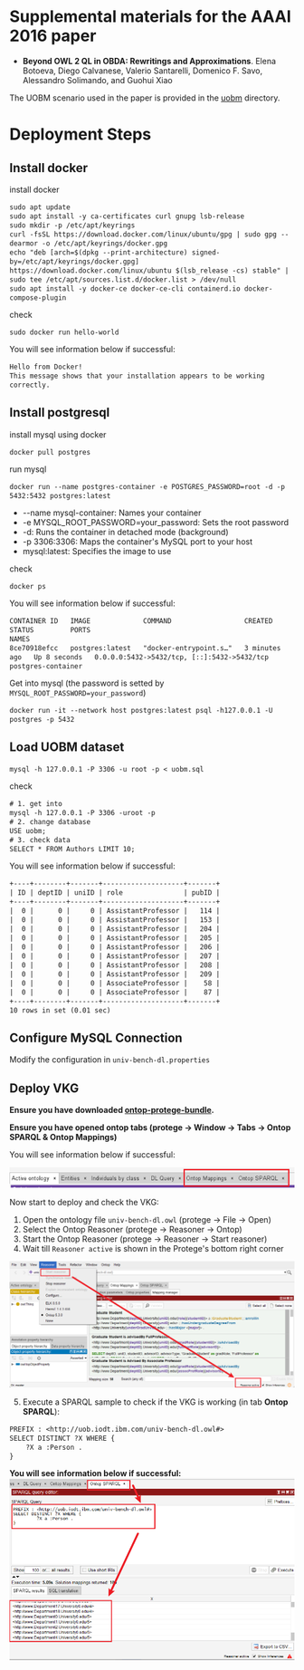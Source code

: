 # Supplemental materials for the AAAI 2016 paper

- **Beyond OWL 2 QL in OBDA: Rewritings and Approximations**. 
  Elena Botoeva, Diego Calvanese, Valerio Santarelli, Domenico F. Savo, Alessandro Solimando, and Guohui Xiao

The UOBM scenario used in the paper is provided in the [uobm](https://github.com/ontop/ontop-examples/tree/master/aaai-2016-ontoprox/uobm) directory.

# Deployment Steps
## Install docker
install docker
```shell
sudo apt update
sudo apt install -y ca-certificates curl gnupg lsb-release
sudo mkdir -p /etc/apt/keyrings
curl -fsSL https://download.docker.com/linux/ubuntu/gpg | sudo gpg --dearmor -o /etc/apt/keyrings/docker.gpg
echo "deb [arch=$(dpkg --print-architecture) signed-by=/etc/apt/keyrings/docker.gpg] https://download.docker.com/linux/ubuntu $(lsb_release -cs) stable" | sudo tee /etc/apt/sources.list.d/docker.list > /dev/null
sudo apt install -y docker-ce docker-ce-cli containerd.io docker-compose-plugin
```
check
```shell
sudo docker run hello-world
```
You will see information below if successful:
```text
Hello from Docker!
This message shows that your installation appears to be working correctly.
```
## Install postgresql
install mysql using docker
```shell
docker pull postgres
```
run mysql
```shell
docker run --name postgres-container -e POSTGRES_PASSWORD=root -d -p 5432:5432 postgres:latest
```
- --name mysql-container: Names your container
- -e MYSQL_ROOT_PASSWORD=your_password: Sets the root password
- -d: Runs the container in detached mode (background)
- -p 3306:3306: Maps the container's MySQL port to your host
- mysql:latest: Specifies the image to use

check
```shell
docker ps
```
You will see information below if successful:
```text
CONTAINER ID   IMAGE             COMMAND                  CREATED         STATUS         PORTS                                                    NAMES
8ce70918efcc   postgres:latest   "docker-entrypoint.s…"   3 minutes ago   Up 8 seconds   0.0.0.0:5432->5432/tcp, [::]:5432->5432/tcp              postgres-container
```
Get into mysql (the password is setted by `MYSQL_ROOT_PASSWORD=your_password`)
```shell
docker run -it --network host postgres:latest psql -h127.0.0.1 -U postgres -p 5432
```
## Load UOBM dataset
```shell
mysql -h 127.0.0.1 -P 3306 -u root -p < uobm.sql
```
check
```shell
# 1. get into 
mysql -h 127.0.0.1 -P 3306 -uroot -p
# 2. change database
USE uobm;
# 3. check data
SELECT * FROM Authors LIMIT 10;
```
You will see information below if successful:
```text
+----+--------+-------+--------------------+-------+
| ID | deptID | uniID | role               | pubID |
+----+--------+-------+--------------------+-------+
|  0 |      0 |     0 | AssistantProfessor |   114 |
|  0 |      0 |     0 | AssistantProfessor |   153 |
|  0 |      0 |     0 | AssistantProfessor |   204 |
|  0 |      0 |     0 | AssistantProfessor |   205 |
|  0 |      0 |     0 | AssistantProfessor |   206 |
|  0 |      0 |     0 | AssistantProfessor |   207 |
|  0 |      0 |     0 | AssistantProfessor |   208 |
|  0 |      0 |     0 | AssistantProfessor |   209 |
|  0 |      0 |     0 | AssociateProfessor |    58 |
|  0 |      0 |     0 | AssociateProfessor |    87 |
+----+--------+-------+--------------------+-------+
10 rows in set (0.01 sec)
```

## Configure MySQL Connection
Modify the configuration in `univ-bench-dl.properties`

## Deploy VKG
**Ensure you have downloaded [ontop-protege-bundle](https://github.com/ontop/ontop/releases).**

**Ensure you have opened ontop tabs (protege → Window → Tabs → Ontop SPARQL & Ontop Mappings)**

You will see information below if successful:

![protege_with_ontop_tabs](../../resources/imgs/protege_with_ontop_tabs.png)

Now start to deploy and check the VKG: 
1. Open the ontology file `univ-bench-dl.owl` (protege → File → Open)
2. Select the Ontop Reasoner (protege → Reasoner → Ontop)
3. Start the Ontop Reasoner (protege → Reasoner → Start reasoner)
4. Wait till `Reasoner active` is shown in the Protege's bottom right corner

![protege_with_ontop_tabs](../../resources/imgs/protege_reasoner_active.png)

5. Execute a SPARQL sample to check if the VKG is working (in tab **Ontop SPARQL**):
```text
PREFIX : <http://uob.iodt.ibm.com/univ-bench-dl.owl#>
SELECT DISTINCT ?X WHERE {
	?X a :Person .
}
```

**You will see information below if successful:**
![protege_sparql_query](../../resources/imgs/protege_sparql_query.png)